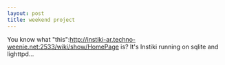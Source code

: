 ```yaml
--- 
layout: post
title: weekend project
---
```

You know what "this":http://instiki-ar.techno-weenie.net:2533/wiki/show/HomePage is?  It's Instiki running on sqlite and lighttpd... 
